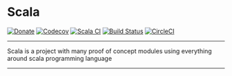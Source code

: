 # Scala

[![Donate](https://img.shields.io/badge/Donate-PayPal-green.svg)](https://www.paypal.com/cgi-bin/webscr?cmd=_donations&business=HE7K7HLJJBVWN&currency_code=EUR&source=url)
[![Codecov](https://codecov.io/gh/mvillafuertem/scala/branch/master/graph/badge.svg?style=svg)](https://codecov.io/gh/mvillafuertem/scala")
[![Scala CI](https://github.com/mvillafuertem/scala/workflows/Scala%20CI/badge.svg)](https://github.com/mvillafuertem/scala/actions?query=workflow%3A%22Scala+CI%22")
[![Build Status](https://travis-ci.com/mvillafuertem/scala.svg?branch=master)](https://travis-ci.com/mvillafuertem/scala)
[![CircleCI](https://circleci.com/gh/mvillafuertem/scala.svg?style=svg)](https://circleci.com/gh/mvillafuertem/scala)

****

Scala is a project with many proof of concept modules 
using everything around scala programming language

****

